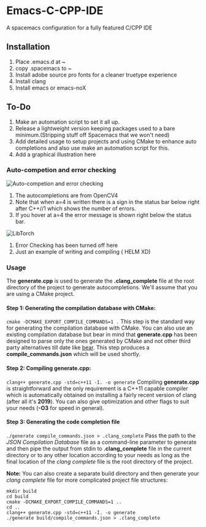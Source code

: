 
# Emacs-C-CPP-IDE
A spacemacs configuration for a fully featured C/CPP IDE 

## Installation

 1. Place .emacs.d at ~
 1. copy .spacemacs to ~
 1. Install adobe source pro fonts for a cleaner truetype experience
 1. Install clang
 1. Install emacs or emacs-noX

## To-Do
1. Make an automation script to set it all up. 
1. Release a lightweight version keeping packages used to a bare minimum.(Stripping stuff off Spacemacs that we won't need)
1. Add detailed usage to setup projects and using CMake to enhance auto completions and also use make an automation script for this.
1. Add a graphical illustration here

### Auto-competion and error checking
![Auto-competion and error checking](https://github.com/another-dark-knight/Emacs-C-CPP-IDE/blob/master/gifs/cv2-error.gif)

1. The autocompletions are from OpenCV4
1. Note that when a=4 is written there is a sign in the status bar below right after C++//1 which shows the number of errors.
1. If you hover at a=4 the error message is shown right below the status bar.

![LibTorch](https://github.com/another-dark-knight/Emacs-C-CPP-IDE/blob/master/gifs/torch-eg.gif)
1. Error Checking has been turned off here
1. Just an example of writing and compiling ( HELM XD)

### Usage

The **generate.cpp** is used to generate the **.clang_complete** file at the root directory of the project to generate autocompletions. We'll assume that you are using a CMake project.

#### Step 1: Generating the compilation database with CMake:
`cmake -DCMAKE_EXPORT_COMPILE_COMMANDS=1 .`
This step is the standard way for generating the compilation database with CMake. You can also use an existing compilation database but bear in mind that **generate.cpp** has been designed to parse only the ones generated by CMake and not other third party alternatives till date like [bear](https://github.com/rizsotto/Bear). This step produces a **compile_commands.json** which will be used shortly.

#### Step 2: Compiling generate.cpp:
`clang++ generate.cpp -std=c++11 -I. -o generate`
Compiling **generate.cpp** is straightforward and the only requirement is a C++11 capable compiler which is automatically obtained on installing a fairly recent version of clang (after all it's **2019**). You can also give optimization and other flags to suit your needs (**-O3** for speed in general).

#### Step 3: Generating the code completion file
`./generate compile_commands.json > .clang_complete`
Pass the path to the *JSON Compilation Database* file as a command-line parameter to generate and then pipe the output from stdin to **.clang_complete** file in the current directory or to any other location according to your needs as long as the final location of the *clang complete* file is the root directory of the project.

**Note:** You can also create a separate build directory and then generate your *clang complete* file for more complicated project file structures:

```
mkdir build
cd build
cmake -DCMAKE_EXPORT_COMPILE_COMMANDS=1 ..
cd ..
clang++ generate.cpp -std=c++11 -I. -o generate
./generate build/compile_commands.json > .clang_complete
```